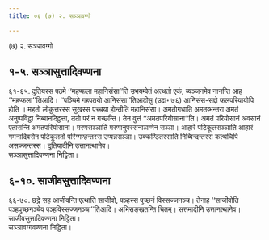```yaml
---
title: ०६ (७) २. सञ्ञावग्गो

---
```

(७) २. सञ्ञावग्गो  


## १-५. सञ्ञासुत्तादिवण्णना

६१-६५. दुतियस्स पठमे ‘‘महप्फला महानिसंसा’’ति उभयम्पेतं अत्थतो एकं, ब्यञ्जनमेव नानन्ति आह ‘‘महप्फला’’तिआदि। ‘‘पञ्चिमे गहपतयो आनिसंसा’’तिआदीसु (उदा॰ ७६) आनिसंस-सद्दो फलपरियायोपि होति । महतो लोकुत्तरस्स सुखस्स पच्चया होन्तीति महानिसंसा। अमतोगधाति अमतब्भन्तरा अमतं अनुप्पविट्ठा निब्बानदिट्ठत्ता, ततो परं न गच्छन्ति। तेन वुत्तं ‘‘अमतपरियोसाना’’ति। अमतं परियोसानं अवसानं एतासन्ति अमतपरियोसाना। मरणसञ्ञाति मरणानुपस्सनाञाणेन सञ्ञा। आहारे पटिकूलसञ्ञाति आहारं गमनादिवसेन पटिकूलतो परिग्गण्हन्तस्स उप्पन्नसञ्ञा। उक्कण्ठितस्साति निब्बिन्दन्तस्स कत्थचिपि असज्जन्तस्स। दुतियादीनि उत्तानत्थानेव।  
सञ्ञासुत्तादिवण्णना निट्ठिता।  


## ६-१०. साजीवसुत्तादिवण्णना

६६-७०. छट्ठे सह आजीवन्ति एत्थाति साजीवो, पञ्हस्स पुच्छनं विस्सज्जनञ्च। तेनाह ‘‘साजीवोति पञ्हपुच्छनञ्चेव पञ्हविस्सज्जनञ्चा’’तिआदि। अभिसङ्खतन्ति चितम्। सत्तमादीनि उत्तानत्थानेव।  
साजीवसुत्तादिवण्णना निट्ठिता।  
सञ्ञावग्गवण्णना निट्ठिता।  